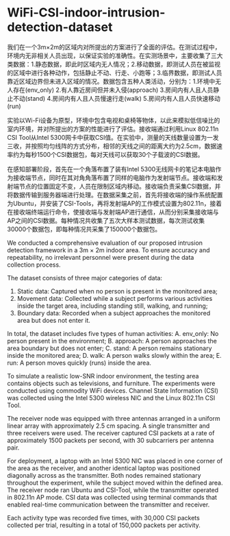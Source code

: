 # WiFi-CSI-indoor-intrusion-detection-dataset
我们在一个3m×2m的区域内对所提出的方案进行了全面的评估。在测试过程中，环境内无非相关人员出现，以保证实验的准确性。在实测场景中，主要收集了三大类数据：1.静态数据，即此时区域内无人情况；2.移动数据，即测试人员在被监视的区域中进行各种动作，包括静止不动、行走、小跑等；3.临界数据，即测试人员靠近区域边界但未进入区域的情况。数据包含五种人类活动，分别为：1.环境中无人存在(env_only) 2.有人靠近房间但并未入侵(approach) 3.房间内有人且人员静止不动(stand) 4.房间内有人且人员慢速行走(walk) 5.房间内有人且人员快速移动(run)
 
实验以Wi-Fi设备为原型，环境中包含电视和桌椅等物体，以此来模拟低信噪比的室内环境，并对所提出的方案的性能进行了评估。接收端通过利用Linux 802.11n CSI Tool从Intel 5300网卡中获取CSI值。在实验中，测量的天线数量设置为一发三收，并按照均匀线阵的方式分布，相邻的天线之间的距离大约为2.5cm，数据速率约为每秒1500个CSI数据包，每对天线可以获取30个子载波的CSI数据。
 
在感知部署阶段，首先在一个角落布置了装有Intel 5300无线网卡的笔记本电脑作为接收端节点，同时在其对角角落布置了同样的电脑作为发射端节点。接收端和发射端节点的位置固定不变，人员在限制区域内移动。接收端负责采集CSI数据，并将数据传输到服务器端进行处理。在数据采集之前，首先将接收端的操作系统配置为Ubuntu，并安装了CSI-Tools，再将发射端AP的工作模式设置为802.11n，接着在接收端终端运行命令，使接收端与发射端AP进行通信，从而分别采集接收端与AP之间的CSI数据。每种情况共收集了五次大样本测试数据，每次测试收集30000个数据包，即每种情况共采集了150000个数据包。

We conducted a comprehensive evaluation of our proposed intrusion detection framework in a 3m × 2m indoor area. To ensure accuracy and repeatability, no irrelevant personnel were present during the data collection process.

The dataset consists of three major categories of data:
1. Static data: Captured when no person is present in the monitored area;
2. Movement data: Collected while a subject performs various activities inside the target area, including standing still, walking, and running;
3. Boundary data: Recorded when a subject approaches the monitored area but does not enter it.

In total, the dataset includes five types of human activities:
A. env_only: No person present in the environment;
B. approach: A person approaches the area boundary but does not enter;
C. stand: A person remains stationary inside the monitored area;
D. walk: A person walks slowly within the area;
E. run: A person moves quickly (runs) inside the area.

To simulate a realistic low-SNR indoor environment, the testing area contains objects such as televisions, and furniture. The experiments were conducted using commodity WiFi devices. Channel State Information (CSI) was collected using the Intel 5300 wireless NIC and the Linux 802.11n CSI Tool.

The receiver node was equipped with three antennas arranged in a uniform linear array with approximately 2.5 cm spacing. A single transmitter and three receivers were used. The receiver captured CSI packets at a rate of approximately 1500 packets per second, with 30 subcarriers per antenna pair.

For deployment, a laptop with an Intel 5300 NIC was placed in one corner of the area as the receiver, and another identical laptop was positioned diagonally across as the transmitter. Both nodes remained stationary throughout the experiment, while the subject moved within the defined area. The receiver node ran Ubuntu and CSI-Tool, while the transmitter operated in 802.11n AP mode. CSI data was collected using terminal commands that enabled real-time communication between the transmitter and receiver.

Each activity type was recorded five times, with 30,000 CSI packets collected per trial, resulting in a total of 150,000 packets per activity.
